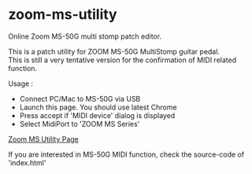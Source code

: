 # zoom-ms-utility
Online Zoom MS-50G multi stomp patch editor.

This is a patch utility for ZOOM MS-50G MultiStomp guitar pedal.  
This is still a very tentative version for the confirmation of MIDI related function.

Usage :
* Connect PC/Mac to MS-50G via USB
* Launch this page. You should use latest Chrome
* Press accept if 'MIDI device' dialog is displayed
* Select MidiPort to 'ZOOM MS Series'

[Zoom MS Utility Page](https://g200kg.github.io/zoom-ms-utility/)

If you are interested in MS-50G MIDI function, check the source-code of 'index.html'
